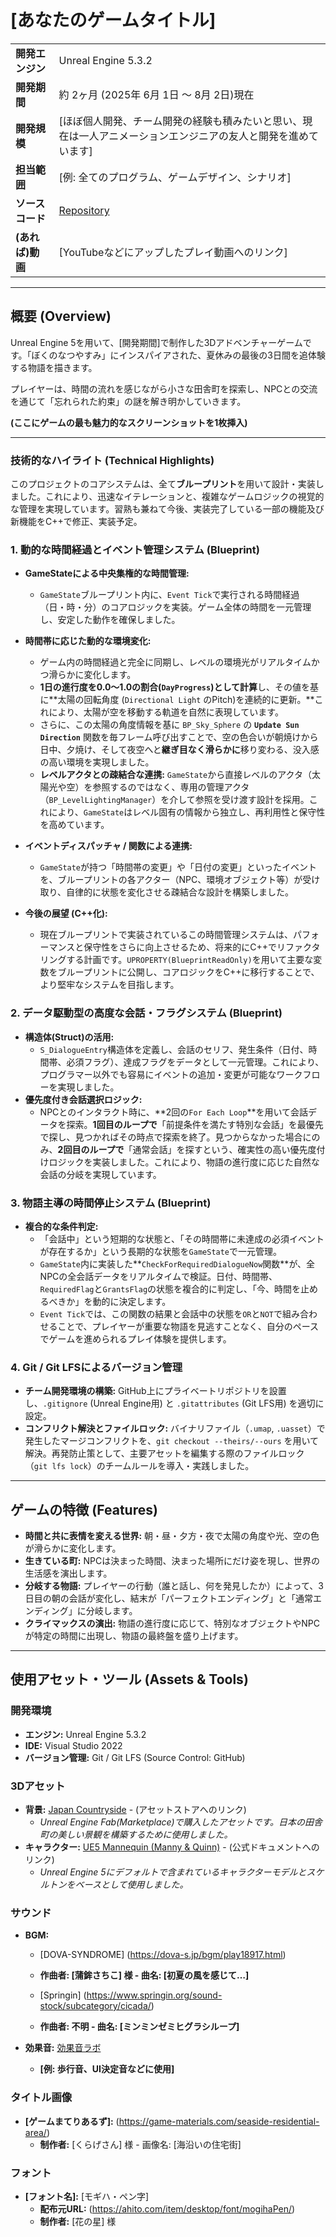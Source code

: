 # [あなたのゲームタイトル]

| | |
| :--- | :--- |
| **開発エンジン** | Unreal Engine 5.3.2 |
| **開発期間** | 約 2ヶ月 (2025年 6月 1日 ～ 8月 2日)現在 |
| **開発規模** | [ほぼ個人開発、チーム開発の経験も積みたいと思い、現在は一人アニメーションエンジニアの友人と開発を進めています]|
| **担当範囲** | [例: 全てのプログラム、ゲームデザイン、シナリオ] |
| **ソースコード** | [Repository](https://github.com/kyosuke121/MyUE5Project-Game) |
| **(あれば)動画** | [YouTubeなどにアップしたプレイ動画へのリンク] |

---
## 概要 (Overview)
Unreal Engine 5を用いて、[開発期間]で制作した3Dアドベンチャーゲームです。「ぼくのなつやすみ」にインスパイアされた、夏休みの最後の3日間を追体験する物語を描きます。

プレイヤーは、時間の流れを感じながら小さな田舎町を探索し、NPCとの交流を通じて「忘れられた約束」の謎を解き明かしていきます。

**(ここにゲームの最も魅力的なスクリーンショットを1枚挿入)**

---
### 技術的なハイライト (Technical Highlights)

このプロジェクトのコアシステムは、全て**ブループリント**を用いて設計・実装しました。これにより、迅速なイテレーションと、複雑なゲームロジックの視覚的な管理を実現しています。習熟も兼ねて今後、実装完了している一部の機能及び新機能をC++で修正、実装予定。

### 1. 動的な時間経過とイベント管理システム (Blueprint)

- **GameStateによる中央集権的な時間管理:**
  - `GameState`ブループリント内に、`Event Tick`で実行される時間経過（日・時・分）のコアロジックを実装。ゲーム全体の時間を一元管理し、安定した動作を確保しました。

- **時間帯に応じた動的な環境変化:**
  - ゲーム内の時間経過と完全に同期し、レベルの環境光がリアルタイムかつ滑らかに変化します。
  - **1日の進行度を0.0～1.0の割合(`DayProgress`)として計算**し、その値を基に**太陽の回転角度 (`Directional Light` のPitch)を連続的に更新。**これにより、太陽が空を移動する軌道を自然に表現しています。
  - さらに、この太陽の角度情報を基に `BP_Sky_Sphere` の **`Update Sun Direction`** 関数を毎フレーム呼び出すことで、空の色合いが朝焼けから日中、夕焼け、そして夜空へと**継ぎ目なく滑らかに**移り変わる、没入感の高い環境を実現しました。
  - **レベルアクタとの疎結合な連携:** `GameState`から直接レベルのアクタ（太陽光や空）を参照するのではなく、専用の管理アクタ（`BP_LevelLightingManager`）を介して参照を受け渡す設計を採用。これにより、`GameState`はレベル固有の情報から独立し、再利用性と保守性を高めています。

- **イベントディスパッチャ / 関数による連携:**
  - `GameState`が持つ「時間帯の変更」や「日付の変更」といったイベントを、ブループリントの各アクター（NPC、環境オブジェクト等）が受け取り、自律的に状態を変化させる疎結合な設計を構築しました。
- **今後の展望 (C++化):**
  - 現在ブループリントで実装されているこの時間管理システムは、パフォーマンスと保守性をさらに向上させるため、将来的にC++でリファクタリングする計画です。`UPROPERTY(BlueprintReadOnly)`を用いて主要な変数をブループリントに公開し、コアロジックをC++に移行することで、より堅牢なシステムを目指します。

### 2. **データ駆動型の高度な会話・フラグシステム (Blueprint)**
- **構造体(Struct)の活用:**
  - `S_DialogueEntry`構造体を定義し、会話のセリフ、発生条件（日付、時間帯、必須フラグ）、達成フラグをデータとして一元管理。これにより、プログラマー以外でも容易にイベントの追加・変更が可能なワークフローを実現しました。
- **優先度付き会話選択ロジック:**
  - NPCとのインタラクト時に、**2回の`For Each Loop`**を用いて会話データを探索。**1回目のループで**「前提条件を満たす特別な会話」を最優先で探し、見つかればその時点で探索を終了。見つからなかった場合にのみ、**2回目のループで**「通常会話」を探すという、確実性の高い優先度付けロジックを実装しました。これにより、物語の進行度に応じた自然な会話の分岐を実現しています。

### 3. **物語主導の時間停止システム (Blueprint)**
- **複合的な条件判定:**
  - 「会話中」という短期的な状態と、「その時間帯に未達成の必須イベントが存在するか」という長期的な状態を`GameState`で一元管理。
  - `GameState`内に実装した**`CheckForRequiredDialogueNow`関数**が、全NPCの全会話データをリアルタイムで検証。日付、時間帯、`RequiredFlag`と`GrantsFlag`の状態を複合的に判定し、「今、時間を止めるべきか」を動的に決定します。
  - `Event Tick`では、この関数の結果と会話中の状態を`OR`と`NOT`で組み合わせることで、プレイヤーが重要な物語を見逃すことなく、自分のペースでゲームを進められるプレイ体験を提供します。

### 4. **Git / Git LFSによるバージョン管理**
- **チーム開発環境の構築:** GitHub上にプライベートリポジトリを設置し、`.gitignore` (Unreal Engine用) と `.gitattributes` (Git LFS用) を適切に設定。
- **コンフリクト解決とファイルロック:** バイナリファイル（`.umap`, `.uasset`）で発生したマージコンフリクトを、`git checkout --theirs/--ours` を用いて解決。再発防止策として、主要アセットを編集する際のファイルロック（`git lfs lock`）のチームルールを導入・実践しました。

---
## ゲームの特徴 (Features)

- **時間と共に表情を変える世界:** 朝・昼・夕方・夜で太陽の角度や光、空の色が滑らかに変化します。
- **生きている町:** NPCは決まった時間、決まった場所にだけ姿を現し、世界の生活感を演出します。
- **分岐する物語:** プレイヤーの行動（誰と話し、何を発見したか）によって、3日目の朝の会話が変化し、結末が「パーフェクトエンディング」と「通常エンディング」に分岐します。
- **クライマックスの演出:** 物語の進行度に応じて、特別なオブジェクトやNPCが特定の時間に出現し、物語の最終盤を盛り上げます。

---
## 使用アセット・ツール (Assets & Tools)

### 開発環境
- **エンジン:** Unreal Engine 5.3.2
- **IDE:** Visual Studio 2022
- **バージョン管理:** Git / Git LFS (Source Control: GitHub)

### 3Dアセット
- **背景:** [Japan Countryside](https://www.unrealengine.com/marketplace/ja/product/japan-countryside) - (アセットストアへのリンク)
  - *Unreal Engine Fab(Marketplace)で購入したアセットです。日本の田舎町の美しい景観を構築するために使用しました。*
- **キャラクター:** [UE5 Mannequin (Manny & Quinn)](https://docs.unrealengine.com/5.0/ja/real-time-character-rigging-with-control-rig-in-unreal-engine/) - (公式ドキュメントへのリンク)
  - *Unreal Engine 5にデフォルトで含まれているキャラクターモデルとスケルトンをベースとして使用しました。*


### サウンド
- **BGM:**
  - [DOVA-SYNDROME] (https://dova-s.jp/bgm/play18917.html)
  - **作曲者: [蒲鉾さちこ] 様 - 曲名: [初夏の風を感じて…]**
    
  - [Springin] (https://www.springin.org/sound-stock/subcategory/cicada/)
  - **作曲者: 不明 - 曲名: [ミンミンゼミヒグラシループ]**

- **効果音:** [効果音ラボ](https://soundeffect-lab.info/)
  - **[例: 歩行音、UI決定音などに使用]**

### タイトル画像
- **[ゲームまてりあるず]:** (https://game-materials.com/seaside-residential-area/)
  - **制作者:** [くらげさん] 様 - 画像名: [海沿いの住宅街]

### フォント
- **[フォント名]:** [モギハ・ペン字]
  - **配布元URL:** (https://ahito.com/item/desktop/font/mogihaPen/)
  - **制作者:** [花の星] 様
  
